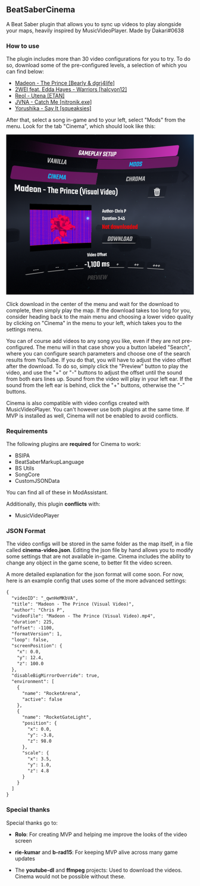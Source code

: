 ## BeatSaberCinema

A Beat Saber plugin that allows you to sync up videos to play alongside your maps, heavily inspired by MusicVideoPlayer. Made by Dakari#0638

### How to use

The plugin includes more than 30 video configurations for you to try. To do so, download some of the pre-configured levels, a selection of which you can find below:

- [Madeon - The Prince \[Bearly & dgrj4life\]](https://beatsaver.com/beatmap/110ac)
- [2WEI feat. Edda Hayes - Warriors \[halcyon12\]](https://beatsaver.com/beatmap/7e6b)
- [Reol - Utena \[ETAN\]](https://beatsaver.com/beatmap/abc4)
- [JVNA - Catch Me \[nitronik.exe\]](https://beatsaver.com/beatmap/bc4e)
- [Yorushika - Say It \[squeaksies\]](https://beatsaver.com/beatmap/4a21)

After that, select a song in-game and to your left, select "Mods" from the menu. Look for the tab "Cinema", which should look like this:

![Video Menu Screenshot](Images/video-menu.png)

Click download in the center of the menu and wait for the download to complete, then simply play the map. If the download takes too long for you, consider heading back to the main menu and choosing a lower video quality by clicking on "Cinema" in the menu to your left, which takes you to the settings menu.

You can of course add videos to any song you like, even if they are not pre-configured. The menu will in that case show you a button labeled "Search", where you can configure search parameters and choose one of the search results from YouTube. If you do that, you will have to adjust the video offset after the download. To do so, simply click the "Preview" button to play the video, and use the "+" or "-" buttons to adjust the offset until the sound from both ears lines up. Sound from the video will play in your left ear. If the sound from the left ear is behind, click the "+" buttons, otherwise the "-" buttons.

Cinema is also compatible with video configs created with MusicVideoPlayer. You can't however use both plugins at the same time. If MVP is installed as well, Cinema will not be enabled to avoid conflicts.

### Requirements

The following plugins are **required** for Cinema to work:

- BSIPA
- BeatSaberMarkupLanguage
- BS Utils
- SongCore
- CustomJSONData

You can find all of these in ModAssistant.

Additionally, this plugin **conflicts** with:

- MusicVideoPlayer

### JSON Format

The video configs will be stored in the same folder as the map itself, in a file called **cinema-video.json**. Editing the json file by hand allows you to modify some settings that are not available in-game. Cinema includes the ability to change any object in the game scene, to better fit the video screen.

A more detailed explanation for the json format will come soon. For now, here is an example config that uses some of the more advanced settings:

```
{
  "videoID": "_qwnHeMKbVA",
  "title": "Madeon - The Prince (Visual Video)",
  "author": "Chris P",
  "videoFile": "Madeon - The Prince (Visual Video).mp4",
  "duration": 225,
  "offset": -1100,
  "formatVersion": 1,
  "loop": false,
  "screenPosition": {
    "x": 0.0,
    "y": 12.4,
    "z": 100.0
  },
  "disableBigMirrorOverride": true,
  "environment": [
    {
      "name": "RocketArena",
      "active": false
    },
    {
      "name": "RocketGateLight",
      "position": {
        "x": 0.0,
        "y": -3.8,
        "z": 98.0
      },
      "scale": {
        "x": 3.5,
        "y": 1.0,
        "z": 4.8
      }
    }
  ]
}
```

### Special thanks

Special thanks go to:

- **Rolo**:
For creating MVP and helping me improve the looks of the video screen


- **rie-kumar** and **b-rad15**:
For keeping MVP alive across many game updates

- The **youtube-dl** and **ffmpeg** projects:
Used to download the videos. Cinema would not be possible without these.


